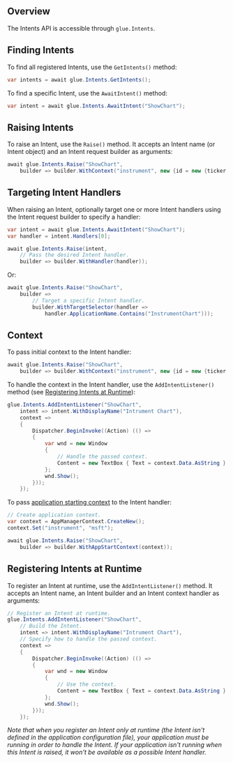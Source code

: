 ## Overview

<glue42 name="addClass" class="colorSection" element="p" text="Available since Glue42 Enterprise 3.12">

The Intents API is accessible through `glue.Intents`.

## Finding Intents

To find all registered Intents, use the `GetIntents()` method:

```csharp
var intents = await glue.Intents.GetIntents();
```

To find a specific Intent, use the `AwaitIntent()` method:

```csharp
var intent = await glue.Intents.AwaitIntent("ShowChart");
```

## Raising Intents

To raise an Intent, use the `Raise()` method. It accepts an Intent name (or Intent object) and an Intent request builder as arguments:

```csharp
await glue.Intents.Raise("ShowChart",
    builder => builder.WithContext("instrument", new {id = new {ticker = "msft"}}));
```

## Targeting Intent Handlers

When raising an Intent, optionally target one or more Intent handlers using the Intent request builder to specify a handler:

```csharp
var intent = await glue.Intents.AwaitIntent("ShowChart");
var handler = intent.Handlers[0];

await glue.Intents.Raise(intent,
    // Pass the desired Intent handler.
    builder => builder.WithHandler(handler));
```

Or:

```csharp
await glue.Intents.Raise("ShowChart",
    builder =>
        // Target a specific Intent handler.
        builder.WithTargetSelector(handler =>
            handler.ApplicationName.Contains("InstrumentChart")));
```

## Context

To pass initial context to the Intent handler:

```csharp
await glue.Intents.Raise("ShowChart",
    builder => builder.WithContext("instrument", new {id = new {ticker = "msft"}}));
```

To handle the context in the Intent handler, use the `AddIntentListener()` method (see [Registering Intents at Runtime](#registering_intents_at_runtime)):

```csharp
glue.Intents.AddIntentListener("ShowChart",
    intent => intent.WithDisplayName("Intrument Chart"),
    context =>
    {
        Dispatcher.BeginInvoke((Action) (() =>
        {
            var wnd = new Window
            {
                // Handle the passed context.
                Content = new TextBox { Text = context.Data.AsString }
            };
            wnd.Show();
        }));
    });
```

To pass [application starting context](../../application-management/net/index.html#starting_applications-application_context) to the Intent handler:

```csharp
// Create application context.
var context = AppManagerContext.CreateNew();
context.Set("instrument", "msft");

await glue.Intents.Raise("ShowChart",
    builder => builder.WithAppStartContext(context));
```

## Registering Intents at Runtime

To register an Intent at runtime, use the `AddIntentListener()` method. It accepts an Intent name, an Intent builder and an Intent context handler as arguments:

```csharp
// Register an Intent at runtime.
glue.Intents.AddIntentListener("ShowChart",
    // Build the Intent.
    intent => intent.WithDisplayName("Intrument Chart"),
    // Specify how to handle the passed context.
    context =>
    {
        Dispatcher.BeginInvoke((Action) (() =>
        {
            var wnd = new Window
            {
                // Use the context.
                Content = new TextBox { Text = context.Data.AsString }
            };
            wnd.Show();
        }));
    });
```

*Note that when you register an Intent only at runtime (the Intent isn't defined in the application configuration file), your application must be running in order to handle the Intent. If your application isn't running when this Intent is raised, it won't be available as a possible Intent handler.*